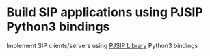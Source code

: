 # Build SIP applications using PJSIP Python3 bindings
Implement SIP clients/servers using [PJSIP Library](http://www.pjsip.org) Python3 bindings
